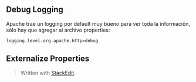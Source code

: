 ## Debug Logging

Apache trae un logging por default muy bueno para ver toda la información, sólo hay que agregar al archivo properties:

```
logging.level.org.apache.http=debug
```

## Externalize Properties




> Written with [StackEdit](https://stackedit.io/).
<!--stackedit_data:
eyJoaXN0b3J5IjpbLTU3MTI0NzQ5Myw3ODM1ODcyMTNdfQ==
-->